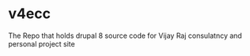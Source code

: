 # v4ecc
The Repo that holds drupal 8 source code for Vijay Raj consulatncy and personal project site
